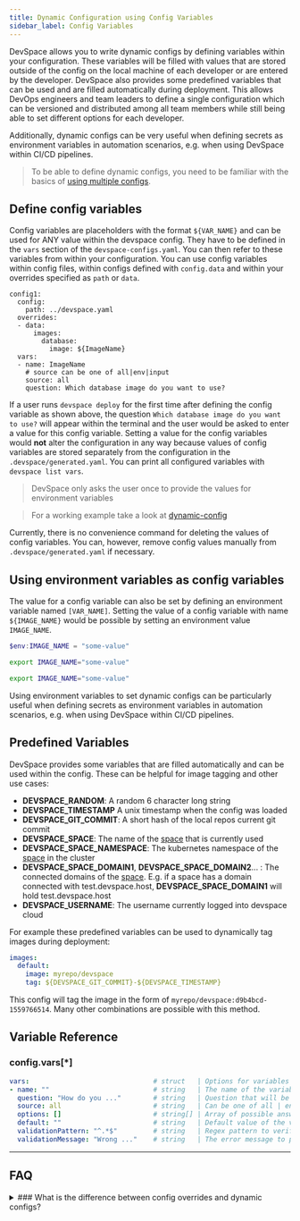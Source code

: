 ```yaml
---
title: Dynamic Configuration using Config Variables
sidebar_label: Config Variables
---
```


DevSpace allows you to write dynamic configs by defining variables within your configuration. These variables will be filled with values that are stored outside of the config on the local machine of each developer or are entered by the developer. DevSpace also provides some predefined variables that can be used and are filled automatically during deployment. This allows DevOps engineers and team leaders to define a single configuration which can be versioned and distributed among all team members while still being able to set different options for each developer.  

Additionally, dynamic configs can be very useful when defining secrets as environment variables in automation scenarios, e.g. when using DevSpace within CI/CD pipelines.

> To be able to define dynamic configs, you need to be familiar with the basics of [using multiple configs](/docs/configuration/multiple-configs).

## Define config variables
Config variables are placeholders with the format `${VAR_NAME}` and can be used for ANY value within the devspace config. They have to be defined in the `vars` section of the `devspace-configs.yaml`. You can then refer to these variables from within your configuration. You can use config variables within config files, within configs defined with `config.data` and within your overrides specified as `path` or `data`.
```
config1:
  config:
    path: ../devspace.yaml
  overrides:
  - data:
      images:
        database:
          image: ${ImageName}
  vars:
  - name: ImageName
    # source can be one of all|env|input
    source: all 
    question: Which database image do you want to use?
```

If a user runs `devspace deploy` for the first time after defining the config variable as shown above, the question `Which database image do you want to use?` will appear within the terminal and the user would be asked to enter a value for this config variable. Setting a value for the config variables would **not** alter the configuration in any way because values of config variables are stored separately from the configuration in the `.devspace/generated.yaml`. You can print all configured variables with `devspace list vars`.  

> DevSpace only asks the user once to provide the values for environment variables 

> For a working example take a look at [dynamic-config](https://github.com/devspace-cloud/devspace/tree/master/examples/dynamic-config)

Currently, there is no convenience command for deleting the values of config variables. You can, however, remove config values manually from `.devspace/generated.yaml` if necessary.

## Using environment variables as config variables
The value for a config variable can also be set by defining an environment variable named `[VAR_NAME]`. Setting the value of a config variable with name `${IMAGE_NAME}` would be possible by setting an environment value `IMAGE_NAME`.

<!--DOCUSAURUS_CODE_TABS-->
<!--Windows Powershell-->
```powershell
$env:IMAGE_NAME = "some-value"
```

<!--Mac Terminal-->
```bash
export IMAGE_NAME="some-value"
```

<!--Linux Bash-->
```bash
export IMAGE_NAME="some-value"
```
<!--END_DOCUSAURUS_CODE_TABS-->

Using environment variables to set dynamic configs can be particularly useful when defining secrets as environment variables in automation scenarios, e.g. when using DevSpace within CI/CD pipelines.

## Predefined Variables

DevSpace provides some variables that are filled automatically and can be used within the config. These can be helpful for image tagging and other use cases:

- **DEVSPACE_RANDOM**: A random 6 character long string
- **DEVSPACE_TIMESTAMP** A unix timestamp when the config was loaded
- **DEVSPACE_GIT_COMMIT**: A short hash of the local repos current git commit
- **DEVSPACE_SPACE**: The name of the [space](/docs/cloud/spaces/what-are-spaces) that is currently used
- **DEVSPACE_SPACE_NAMESPACE**: The kubernetes namespace of the [space](/docs/cloud/spaces/what-are-spaces) in the cluster
- **DEVSPACE_SPACE_DOMAIN1**, **DEVSPACE_SPACE_DOMAIN2**... : The connected domains of the [space](/docs/cloud/spaces/what-are-spaces). E.g. if a space has a domain connected with test.devspace.host, **DEVSPACE_SPACE_DOMAIN1** will hold test.devspace.host
- **DEVSPACE_USERNAME**: The username currently logged into devspace cloud

For example these predefined variables can be used to dynamically tag images during deployment:

```yaml
images:
  default:
    image: myrepo/devspace
    tag: ${DEVSPACE_GIT_COMMIT}-${DEVSPACE_TIMESTAMP}
```

This config will tag the image in the form of `myrepo/devspace:d9b4bcd-1559766514`. Many other combinations are possible with this method.

## Variable Reference

### config.vars[\*]
```yaml
vars:                               # struct   | Options for variables
- name: ""                          # string   | The name of the variable (can be used within the config as ${name}) and can be defined via environment variable as DEVSPACE_VAR_NAME
  question: "How do you ..."        # string   | Question that will be presented to the user for filling the value
  source: all                       # string   | Can be one of all | env | input. Env is for environment variables only or input to force user input.
  options: []                       # string[] | Array of possible answer options for the variable value
  default: ""                       # string   | Default value of the variable if user skips question
  validationPattern: "^.*$"         # string   | Regex pattern to verify the variable input
  validationMessage: "Wrong ..."    # string   | The error message to print if the entered value does not match the pattern
```

---
## FAQ

<details>
<summary>
### What is the difference between config overrides and dynamic configs?
</summary>
While config overriding is very useful for different deployment environments, it is not as suitable for managing configs that vary between different developers. Imaging having 80 people working on a project: Do you want to manage 80 different configurations and version them via git? Dynamic configs allow you to version one config file which uses variables that are saved outside the git repository on the local machine of the developer.

Additionally, dynamic configs can be very useful when defining secrets as environment variables in automation scenarios, e.g. using DevSpace within CI/CD pipelines.
</details>
